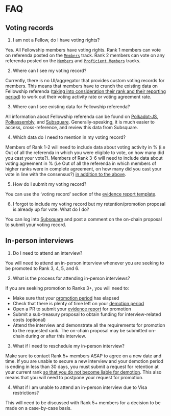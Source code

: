 # FAQ

## Voting records
1. I am not a Fellow, do I have voting rights?

Yes. All Fellowship members have voting rights. Rank 1 members can vote on referenda posted on the [`Members`](https://collectives.subsquare.io/fellowship/tracks/1) track. Rank 2 members can vote on any referenda posted on the [`Members`](https://collectives.subsquare.io/fellowship/tracks/1) and [`Proficient Members`](https://collectives.subsquare.io/fellowship/tracks/2) tracks. 

2. Where can I see my voting record?

Currently, there is no UI/aggregator that provides custom voting records for members. This means that members have to crunch the existing data on Fellowship referenda (<u>taking into consideration their rank and their reporting period</u>) to work out their voting activity rate or voting agreement rate.

3. Where can I see existing data for Fellowship referenda?

All information about Fellowship referenda can be found on [Polkadot-JS](https://polkadot.js.org/apps/?rpc=wss%3A%2F%2Fsys.ibp.network%2Fcollectives-polkadot#/fellowship/referenda), [Polkassembly](https://collectives.polkassembly.io/), and [Subsquare](https://collectives.subsquare.io/fellowship). Generally-speaking, it is much easier to access, cross-reference, and review this data from Subsquare. 

4. Which data do I need to mention in my voting record?

Members of Rank 1-2 will need to include data about voting activity in % (i.e Out of all the referenda in which you were eligible to vote, on how many did you cast your vote?). 
Members of Rank 3-6 will need to include data about voting agreement in % (i.e Out of all the referenda in which members of higher ranks were in complete agreement, on how many did you cast your vote in line with the consensus?) <u>in addition to the above</u>.

5. How do I submit my voting record?

You can use the ‘voting record’ section of the [evidence report template](https://github.com/polkadot-fellows/Evaluations/blob/main/0000-evidence-template.md).

6. I forgot to include my voting record but my retention/promotion proposal is already up for vote. What do I do?

You can log into [Subsquare](https://collectives.subsquare.io/fellowship) and post a comment on the on-chain proposal to submit your voting record. 


## In-person interviews

1. Do I need to attend an interview?

You will need to attend an in-person interview whenever you are seeking to be promoted to Rank 3, 4, 5, and 6.

2. What is the process for attending in-person interviews?

If you are seeking promotion to Ranks 3+, you will need to:
- Make sure that your [promotion period](https://collectives.subsquare.io/fellowship/core) has elapsed
- Check that there is plenty of time left on your [demotion period](https://collectives.subsquare.io/fellowship/core)
- Open a PR to submit your [evidence report](https://github.com/polkadot-fellows/Evaluations/blob/main/0000-evidence-template.md) for promotion
- Submit a sub-treasury proposal to obtain funding for interview-related costs (optional)
- Attend the interview and demonstrate all the requirements for promotion to the requested rank. The on-chain proposal may be submitted on-chain during or after this interview.

3. What if I need to reschedule my in-person interview? 

Make sure to contact Rank 5+ members ASAP to agree on a new date and time. If you are unable to secure a new interview and your demotion period is ending in less than 30 days, you must submit a request for retention at your current rank <u>so that you do not become liable for demotion</u>. This also means that you will need to postpone your request for promotion.

4. What if I am unable to attend an in-person interview due to Visa restrictions?

This will need to be discussed with Rank 5+ members for a decision to be made on a case-by-case basis. 



